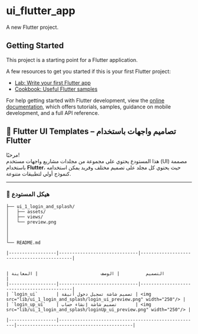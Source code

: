 # ui_flutter_app

A new Flutter project.

## Getting Started

This project is a starting point for a Flutter application.

A few resources to get you started if this is your first Flutter project:

- [Lab: Write your first Flutter app](https://docs.flutter.dev/get-started/codelab)
- [Cookbook: Useful Flutter samples](https://docs.flutter.dev/cookbook)

For help getting started with Flutter development, view the
[online documentation](https://docs.flutter.dev/), which offers tutorials,
samples, guidance on mobile development, and a full API reference.

## 📱 Flutter UI Templates – تصاميم واجهات باستخدام Flutter

مرحبًا!  
هذا المستودع يحتوي على مجموعة من مجلدات مشاريع واجهات مستخدم (UI) مصممة باستخدام **Flutter**، حيث يحتوي كل مجلد على تصميم مختلف وفريد يمكن استخدامه كنموذج أولي لتطبيقات متنوعة.

---

### 📁 هيكل المستودع

```plaintext
├── ui_1_login_and_splash/
│   ├── assets/
│   ├── views/
│   └── preview.png
│
│
│
└── README.md

|------------------|------------------------------|--------------------------------------------|


| التصميم          | الوصف                        | المعاينة                                  |
|------------------|------------------------------|--------------------------------------------|
| `login_ui`       | تصميم شاشة تسجيل دخول أنيقة | <img src="lib/ui_1_login_and_splash/login_ui_preview.png" width="250"/> |
| `login_up_ui`    | تصميم شاشة إنشاء حساب       | <img src="lib/ui_1_login_and_splash/loginUp_ui_preview.png" width="250"/> |

|------------------|-----------------------------------------------------|--------------------------------------------|